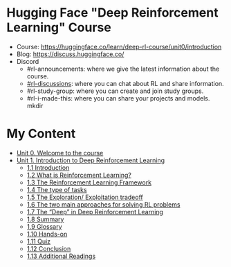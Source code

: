 # Hugging Face "Deep Reinforcement Learning" Course

- Course: https://huggingface.co/learn/deep-rl-course/unit0/introduction
- Blog: https://discuss.huggingface.co/
- Discord
  - #rl-announcements: where we give the latest information about the course.
  - [#rl-discussions]((https://discord.com/channels/879548962464493619/915190889243103282)): where you can chat about RL and share information.
  - #rl-study-group: where you can create and join study groups.
  - #rl-i-made-this: where you can share your projects and models.
mkdir 
# My Content
- [Unit 0. Welcome to the course](./0-Welcome-to-the-course/)
- [Unit 1. Introduction to Deep Reinforcement Learning](./1-Introduction-to-Deep-Reinforcement-Learning/)
  - [1.1  Introduction](./1-Introduction-to-Deep-Reinforcement-Learning/1.1%20to%201.9.ipynb)
  - [1.2  What is Reinforcement Learning?](./1-Introduction-to-Deep-Reinforcement-Learning/1.1%20to%201.9.ipynb)
  - [1.3  The Reinforcement Learning Framework](./1-Introduction-to-Deep-Reinforcement-Learning/1.1%20to%201.9.ipynb)
  - [1.4  The type of tasks](./1-Introduction-to-Deep-Reinforcement-Learning/1.1%20to%201.9.ipynb)
  - [1.5  The Exploration/ Exploitation tradeoff](./1-Introduction-to-Deep-Reinforcement-Learning/1.1%20to%201.9.ipynb)
  - [1.6  The two main approaches for solving RL problems](./1-Introduction-to-Deep-Reinforcement-Learning/1.1%20to%201.9.ipynb)
  - [1.7  The “Deep” in Deep Reinforcement Learning](./1-Introduction-to-Deep-Reinforcement-Learning/1.1%20to%201.9.ipynb)
  - [1.8  Summary](./1-Introduction-to-Deep-Reinforcement-Learning/1.1%20to%201.9.ipynb)
  - [1.9  Glossary](./1-Introduction-to-Deep-Reinforcement-Learning/1.1%20to%201.9.ipynb)
  - [1.10  Hands-on](./1-Introduction-to-Deep-Reinforcement-Learning/1.1%20to%201.9.ipynb)
  - [1.11  Quiz](./1-Introduction-to-Deep-Reinforcement-Learning/1.1%20to%201.9.ipynb)
  - [1.12  Conclusion](./1-Introduction-to-Deep-Reinforcement-Learning/1.1%20to%201.9.ipynb)
  - [1.13  Additional Readings](./1-Introduction-to-Deep-Reinforcement-Learning/1.1%20to%201.9.ipynb)